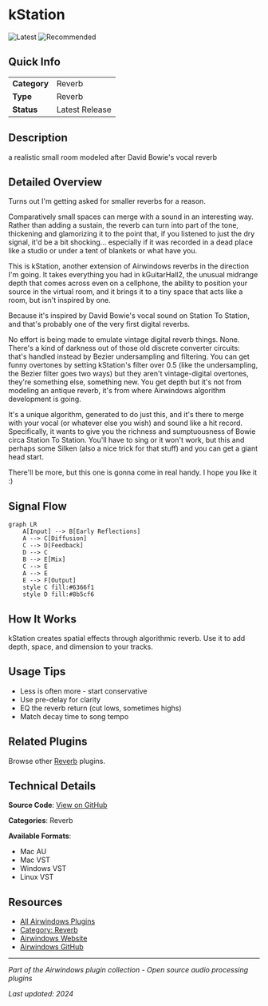 # kStation

![Latest](https://img.shields.io/badge/-Latest-10b981) ![Recommended](https://img.shields.io/badge/-Recommended-6366f1)

## Quick Info

| | |
|---|---|
| **Category** | Reverb |
| **Type** | Reverb |
| **Status** | Latest Release |

## Description

a realistic small room modeled after David Bowie's vocal reverb

## Detailed Overview

Turns out I'm getting asked for smaller reverbs for a reason.

Comparatively small spaces can merge with a sound in an interesting way. Rather than adding a sustain, the reverb can turn into part of the tone, thickening and glamorizing it to the point that, if you listened to just the dry signal, it'd be a bit shocking… especially if it was recorded in a dead place like a studio or under a tent of blankets or what have you.

This is kStation, another extension of Airwindows reverbs in the direction I'm going. It takes everything you had in kGuitarHall2, the unusual midrange depth that comes across even on a cellphone, the ability to position your source in the virtual room, and it brings it to a tiny space that acts like a room, but isn't inspired by one.

Because it's inspired by David Bowie's vocal sound on Station To Station, and that's probably one of the very first digital reverbs.

No effort is being made to emulate vintage digital reverb things. None. There's a kind of darkness out of those old discrete converter circuits: that's handled instead by Bezier undersampling and filtering. You can get funny overtones by setting kStation's filter over 0.5 (like the undersampling, the Bezier filter goes two ways) but they aren't vintage-digital overtones, they're something else, something new. You get depth but it's not from modeling an antique reverb, it's from where Airwindows algorithm development is going.

It's a unique algorithm, generated to do just this, and it's there to merge with your vocal (or whatever else you wish) and sound like a hit record. Specifically, it wants to give you the richness and sumptuousness of Bowie circa Station To Station. You'll have to sing or it won't work, but this and perhaps some Silken (also a nice trick for that stuff) and you can get a giant head start.

There'll be more, but this one is gonna come in real handy. I hope you like it :)

## Signal Flow

```mermaid
graph LR
    A[Input] --> B[Early Reflections]
    A --> C[Diffusion]
    C --> D[Feedback]
    D --> C
    B --> E[Mix]
    C --> E
    A --> E
    E --> F[Output]
    style C fill:#6366f1
    style D fill:#8b5cf6
```

## How It Works

kStation creates spatial effects through algorithmic reverb. Use it to add depth, space, and dimension to your tracks.

## Usage Tips

- Less is often more - start conservative
- Use pre-delay for clarity
- EQ the reverb return (cut lows, sometimes highs)
- Match decay time to song tempo


## Related Plugins

Browse other [Reverb](../categories/reverb.md) plugins.


## Technical Details

**Source Code**: [View on GitHub](https://github.com/airwindows/airwindows/tree/master/plugins/LinuxVST/src/kStation)

**Categories**: Reverb

**Available Formats**:
- Mac AU
- Mac VST
- Windows VST
- Linux VST

## Resources

- [All Airwindows Plugins](../../README.md)
- [Category: Reverb](../categories/reverb.md)
- [Airwindows Website](https://www.airwindows.com)
- [Airwindows GitHub](https://github.com/airwindows/airwindows)

---

*Part of the Airwindows plugin collection - Open source audio processing plugins*

*Last updated: 2024*
